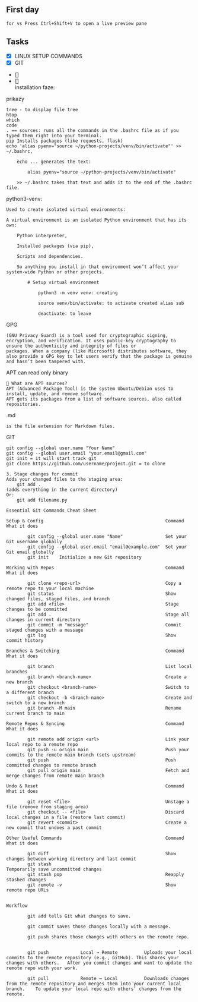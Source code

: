 ## First day

    for vs Press Ctrl+Shift+V to open a live preview pane

## Tasks
- [x] LINUX SETUP COMMANDS 
- [x] GIT
- [] 
- []       
installation faze:


prikazy

    tree - to display file tree
    htop
    which
    code
    . == sources: runs all the commands in the .bashrc file as if you typed them right into your terminal.
    pip	Installs packages (like requests, flask)
    echo 'alias pyenv="source ~/python-projects/venv/bin/activate"' >> ~/.bashrc, 

        echo ... generates the text:

            alias pyenv="source ~/python-projects/venv/bin/activate"

        >> ~/.bashrc takes that text and adds it to the end of the .bashrc file.

python3-venv: 

    Used to create isolated virtual environments:

    A virtual environment is an isolated Python environment that has its own:

        Python interpreter,

        Installed packages (via pip),

        Scripts and dependencies.

        So anything you install in that environment won’t affect your system-wide Python or other projects.

            # Setup virtual environment

                python3 -m venv venv: creating

                source venv/bin/activate: to activate created alias sub

                deactivate: to leave

                
    
GPG 

    (GNU Privacy Guard) is a tool used for cryptographic signing, encryption, and verification. It uses public-key cryptography to ensure the authenticity and integrity of files or 
    packages. When a company (like Microsoft) distributes software, they also provide a GPG key to let users verify that the package is genuine and hasn’t been tampered with.

APT can read only binary 

    🧭 What are APT sources?
    APT (Advanced Package Tool) is the system Ubuntu/Debian uses to install, update, and remove software.
    APT gets its packages from a list of software sources, also called repositories.

.md 
    
    is the file extension for Markdown files.

GIT

    git config --global user.name "Your Name"
    git config --global user.email "your.email@gmail.com"
    git init = it will start track git
    git clone https://github.com/username/project.git = to clone

    3. Stage changes for commit
    Adds your changed files to the staging area:
        git add .
    (adds everything in the current directory)  
    Or:
        git add filename.py

    Essential Git Commands Cheat Sheet

    Setup & Config                                              Command	What it does
        
            git config --global user.name "Name"	            Set your Git username globally
            git config --global user.email "email@example.com"	Set your Git email globally
            git init	Initialize a new Git repository

    Working with Repos                                          Command	What it does
        
            git clone <repo-url>	                            Copy a remote repo to your local machine
            git status	                                        Show changed files, staged files, and branch
            git add <file>	                                    Stage changes to be committed
            git add .	                                        Stage all changes in current directory
            git commit -m "message"	                            Commit staged changes with a message
            git log	                                            Show commit history

    Branches & Switching                                        Command	What it does

            git branch	                                        List local branches
            git branch <branch-name>	                        Create a new branch
            git checkout <branch-name>	                        Switch to a different branch
            git checkout -b <branch-name>	                    Create and switch to a new branch
            git branch -M main	                                Rename current branch to main

    Remote Repos & Syncing                                      Command	What it does
   
            git remote add origin <url>	                        Link your local repo to a remote repo
            git push -u origin main	                            Push your commits to the remote main branch (sets upstream)
            git push	                                        Push committed changes to remote branch
            git pull origin main	                            Fetch and merge changes from remote main branch

    Undo & Reset                                                Command	What it does
    
            git reset <file>	                                Unstage a file (remove from staging area)
            git checkout -- <file>	                            Discard local changes in a file (restore last commit)
            git revert <commit>	                                Create a new commit that undoes a past commit

    Other Useful Commands                                       Command	What it does
  
            git diff	                                        Show changes between working directory and last commit
            git stash	                                        Temporarily save uncommitted changes
            git stash pop	                                    Reapply stashed changes
            git remote -v	                                    Show remote repo URLs
    

    Workflow

            git add tells Git what changes to save.

            git commit saves those changes locally with a message.

            git push shares those changes with others on the remote repo.


            git push	        Local → Remote      	Uploads your local commits to the remote repository (e.g., GitHub). This shares your changes with others.	After you commit changes and want to update the remote repo with your work.

            git pull	        Remote → Local	        Downloads changes from the remote repository and merges them into your current local branch.	To update your local repo with others’ changes from the remote.